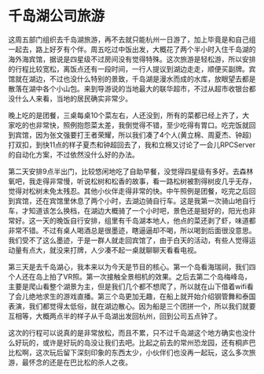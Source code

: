 # 千岛湖公司旅游

这周五部门组织去千岛湖旅游，再不去就只能杭州一日游了，加上毕竟是和自己组一起去，路上好歹有个伴。周五吃过中饭出发，大概花了两个半小时入住千岛湖的海外海宾馆，据说是四星级不过房间没有觉得特殊。这次旅游是轻松游，所以安排的行程比较宽松，离饭点还有一段时间，一行人提议到湖边走走，顺便买副牌。宾馆就在湖边，不过也没什么特别的景致，千岛湖是漫水而成的水库，放眼望去都是散落在湖中各个小山包。来到导游说的当地最大的联华超市，不过从超市收银台都没什么人来看，当地的居民确实非常少。

晚上吃的是团餐，三桌每桌10个菜左右，人还没到，所有的菜都已经上齐了，大家吃的也非常快，照例抱怨菜太差，我倒觉得不错，至少吃得有胃口。吃完饭就回到宾馆，因为张文强要打王者荣耀，所以我们凑了4个人(黄立棉、周夏杰、钟超)打双扣，到快11点的样子夏杰和钟超回去了，我和立棉又讨论了一会儿RPCServer的自动化方案，不过依然没什么好的办法。

第二天安排9点半出门，比较悠闲地吃了自助早餐，没觉得四星级有多好。去森林氧吧，我走得非常慢，听说松树和松香的故事，看一路松树被割得树皮几乎无存，觉得对松树未免太残忍。其他小伙伴走得非常的快。中午照例是团餐，吃完之后回到宾馆，还在宾馆里休息了两个小时，去湖边骑自行车。这是我第一次骑山地自行车，才知道该怎么换档，在湖边大概骑了一个小时吧，景色还是挺好的，阳光也非常好。这一天的晚饭自行安排，组里有千岛湖本地人，他点的菜还剥了虾，味道都非常不错。不过有桌人喝酒总是很墨迹，瞎逼逼却不喝，所以喝到后面很没意思。我们受不了这么墨迹，于是一群人就走回宾馆了，由于白天的活动，有些人觉得运动量有点大，就没来打牌，人少凑不起一桌就聊聊天看看电视。

第三天是去千岛湖心，我本来以为今天是节目的核心。第一个岛看海瑞祠，我们四个人还在岛上拍了VR照。第一次接触全景相机的效果。之后去第二个岛梅峰岛，主要是爬山看整个湖景为主，但是我们几个都不想爬了，所以就在山下借着wifi看了会儿绝地求生的游戏直播。第三个岛更加无趣，在船上就开始介绍钢管舞和泰国表演，我们都觉得太低俗，就在湖边散心。因为船是三个团拼一个，所以我们就要互相等，大概两点半的样子从千岛湖出发回杭州，回到公司五点钟了。

这次的行程可以说真的是非常放松，而且不累，只不过千岛湖这个地方确实也没什么好玩的，或许是好玩的岛没让我们去吧。比起之前去的常州恐龙园，还有桐庐巴比松啊，这次玩后留下深刻印象的东西太少，小伙伴们也没再一起玩，这么多次旅游，最怀念的还是在巴比松的杀人之夜。